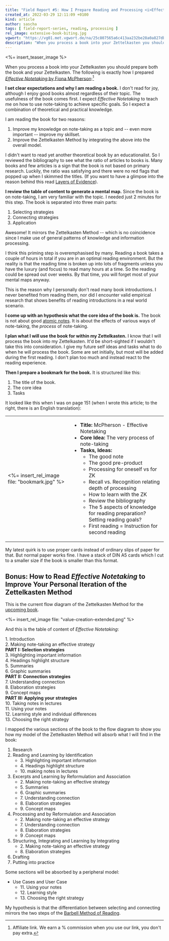 ```yaml
---
title: "Field Report #5: How I Prepare Reading and Processing <i>Effective Notetaking</i> by Fiona McPherson"
created_at: 2022-03-29 12:11:09 +0100
kind: article
author: sascha
tags: [ field-report-series, reading, processing ]
rel_image: extensive-book-biting.jpg
vgwort: "https://vg01.met.vgwort.de/na/25c807565a6c413aa232be28a0a827db"
description: "When you process a book into your Zettelkasten you should prepare both the book and your Zettelkasten. I set clear expectations and why I am reading a book; I review the table of content to generate a mental map; I review the table of content to generate a mental map; I plan what I will use the book for within my Zettelkasten."
---
```

<%= insert_teaser_image %>

When you process a book into your Zettelkasten you should prepare both the book and your Zettelkasten. The following is exactly how I prepared [*Effective Notetaking* by Fiona McPherson](https://www.amazon.com/dp/1927166527?&linkCode=ll1&tag=chritietwork-20&linkId=37967cb7c8ada98a34a19b7bfd8afdc1&language=de_DE&ref_=as_li_ss_tl):[^aff]

[^aff]: Affiliate link. We earn a % commission when you use our link, you don't pay extra.

**I set clear expectations and why I am reading a book.** I don't read for joy, although I enjoy good books almost regardless of their topic. The usefulness of the book comes first. I expect *Effective Notetaking* to teach me on how to use note-taking to achieve specific goals. So I expect a combination of theoretical and practical knowledge.

I am reading the book for two reasons:

1. Improve my knowledge on note-taking as a topic and -- even more important -- improve my skillset.
2. Improve the Zettelkasten Method by integrating the above into the overall model.

I didn't want to read yet another theoretical book by an educationalist. So I reviewed the bibliography to see what the ratio of articles to books is. Many books and few articles is a sign that the book is not based on primary research. Luckily, the ratio was satisfying and there were no red flags that popped up when I skimmed the titles. (If you want to have a glimpse into the reason behind this read [Layers of Evidence](https://zettelkasten.de/posts/layers-of-evidence/)).

**I review the table of content to generate a mental map.** Since the book is on note-taking, I am very familiar with the topic. I needed just 2 minutes for this step. The book is separated into three main parts:

1. Selecting strategies
2. Connecting strategies
3. Application

Awesome! It mirrors the Zettelkasten Method -- which is no coincidence since I make use of general patterns of knowledge and information processing.

I think this priming step is overemphasised by many. Reading a book takes a couple of hours in total if you are in an optimal reading environment. But the reality is that the reading time is broken up into lots of fragments unless you have the luxury (and focus) to read many hours at a time. So the reading could be spread out over weeks. By that time, you will forget most of your mental maps anyway.

This is the reason why I personally don't read many book introductions. I never benefited from reading them, nor did I encounter valid empirical research that shows benefits of reading introductions in a real world scenario.

**I come up with an hypothesis what the core idea of the book is.** The book is not about good [atomic notes][atomicity]. It is about the effects of various ways of note-taking, the *process* of note-taking.

[atomicity]: https://zettelkasten.de/posts/create-zettel-from-reading-notes/

**I plan what I will use the book for within my Zettelkasten.** I know that I will process the book into my Zettelkasten. It'd be short-sighted if I wouldn't take this into consideration. I give my future self ideas and tasks what to do when he will process the book. Some are set initially, but most will be added during the first reading. I don't plan too much and instead react to the reading experience.

**Then I prepare a bookmark for the book.** It is structured like this:

1. The title of the book.
2. The core idea
3. Tasks

It looked like this when I was on page 151 (when I wrote this article; to the right, there is an English translation):

<table>
<tr>
  <td><%= insert_rel_image file: "bookmark.jpg" %></td>
  <td>
    <ul>
    <li><strong>Title:</strong> McPherson - Effective Notetaking</li>
    <li><strong>Core Idea:</strong> The very process of note-taking</li>
    <li><strong>Tasks, Ideas:</strong>
    <ul><li>The good note</li>
        <li>The good pre-product</li>
        <li>Processing for oneself vs for ZK</li>
        <li>Recall vs. Recognition relating depth of processing</li>
        <li>How to learn with the ZK</li>
        <li>Review the bibliography</li>
        <li>The 5 aspects of knowledge for reading preparation? Setting reading goals?</li>
        <li>First reading = Instruction for second reading</li></ul></li>
    </ul>
  </td>
</tr>
</table>

My latest quirk is to use proper cards instead of ordinary slips of paper for that. But normal paper works fine. I have a stack of DIN A5 cards which I cut to a smaller size if the book is smaller than this format.

## Bonus: How to Read *Effective Notetaking* to Improve Your Personal Iteration of the Zettelkasten Method

This is the current flow diagram of the Zettelkasten Method for the [upcoming book](https://zettelkasten.de/posts/tags/second-edition/).

<%= insert_rel_image file: "value-creation-extended.png" %>

And this is the table of content of *Effective Notetaking*:

1\. Introduction<br/>
2\. Making note-taking an effective strategy<br/>
**PART I: Selection strategies**<br/>
3\. Highlighting important information<br/>
4\. Headings highlight structure<br/>
5\. Summaries<br/>
6\. Graphic summaries<br/>
**PART II: Connection strategies**<br/>
7\. Understanding connection<br/>
8\. Elaboration strategies<br/>
9\. Concept maps<br/>
**PART III: Applying your strategies**<br/>
10\. Taking notes in lectures<br/>
11\. Using your notes<br/>
12\. Learning style and individual differences<br/>
13\. Choosing the right strategy

I mapped the various sections of the book to the flow diagram to show you how my model of the Zettelkasten Method will absorb what I will find in the book:

1. Research
2. Reading and Learning by Identification
   - 3\. Highlighting important information
   - 4\. Headings highlight structure
   - 10\. making notes in lectures
3. Excerpts and Learning by Reformulation and Association
   - 2\. Making note-taking an effective strategy
   - 5\. Summaries
   - 6\. Graphic summaries
   - 7\. Understanding connection
   - 8\. Elaboration strategies
   - 9\. Concept maps
4. Processing and by Reformulation and Association
   - 2\. Making note-taking an effective strategy
   - 7\. Understanding connection
   - 8\. Elaboration strategies
   - 9 \.Concept maps
5. Structuring, Integrating and Learning by Integrating
   - 2\. Making note-taking an effective strategy
   - 8\. Elaboration strategies
6. Drafting
7. Putting into practice

Some sections will be absorbed by a peripheral model:

- Use Cases and User Case
  - 11\. Using your notes
  - 12\. Learning style
  - 13\. Choosing the right strategy

My hypothesis is that the differentiation between selecting and connecting mirrors the two steps of the [Barbell Method of Reading](https://zettelkasten.de/posts/barbell-method-reading/).
